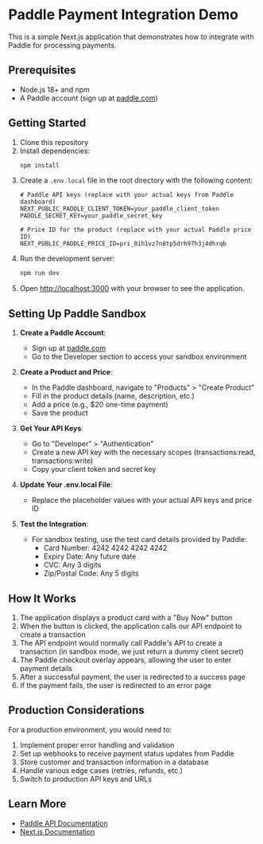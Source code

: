 # Paddle Payment Integration Demo

This is a simple Next.js application that demonstrates how to integrate with Paddle for processing payments.

## Prerequisites

- Node.js 18+ and npm
- A Paddle account (sign up at [paddle.com](https://paddle.com))

## Getting Started

1. Clone this repository
2. Install dependencies:
   ```bash
   npm install
   ```
3. Create a `.env.local` file in the root directory with the following content:
   ```
   # Paddle API keys (replace with your actual keys from Paddle dashboard)
   NEXT_PUBLIC_PADDLE_CLIENT_TOKEN=your_paddle_client_token
   PADDLE_SECRET_KEY=your_paddle_secret_key
   
   # Price ID for the product (replace with your actual Paddle price ID)
   NEXT_PUBLIC_PADDLE_PRICE_ID=pri_01h1vz7n8tp5drh97h3j4dhrqb
   ```
4. Run the development server:
   ```bash
   npm run dev
   ```
5. Open [http://localhost:3000](http://localhost:3000) with your browser to see the application.

## Setting Up Paddle Sandbox

1. **Create a Paddle Account**:
   - Sign up at [paddle.com](https://paddle.com)
   - Go to the Developer section to access your sandbox environment

2. **Create a Product and Price**:
   - In the Paddle dashboard, navigate to "Products" > "Create Product"
   - Fill in the product details (name, description, etc.)
   - Add a price (e.g., $20 one-time payment)
   - Save the product

3. **Get Your API Keys**:
   - Go to "Developer" > "Authentication"
   - Create a new API key with the necessary scopes (transactions:read, transactions:write)
   - Copy your client token and secret key

4. **Update Your .env.local File**:
   - Replace the placeholder values with your actual API keys and price ID

5. **Test the Integration**:
   - For sandbox testing, use the test card details provided by Paddle:
     - Card Number: 4242 4242 4242 4242
     - Expiry Date: Any future date
     - CVC: Any 3 digits
     - Zip/Postal Code: Any 5 digits

## How It Works

1. The application displays a product card with a "Buy Now" button
2. When the button is clicked, the application calls our API endpoint to create a transaction
3. The API endpoint would normally call Paddle's API to create a transaction (in sandbox mode, we just return a dummy client secret)
4. The Paddle checkout overlay appears, allowing the user to enter payment details
5. After a successful payment, the user is redirected to a success page
6. If the payment fails, the user is redirected to an error page

## Production Considerations

For a production environment, you would need to:

1. Implement proper error handling and validation
2. Set up webhooks to receive payment status updates from Paddle
3. Store customer and transaction information in a database
4. Handle various edge cases (retries, refunds, etc.)
5. Switch to production API keys and URLs

## Learn More

- [Paddle API Documentation](https://developer.paddle.com/api-reference/overview)
- [Next.js Documentation](https://nextjs.org/docs)
